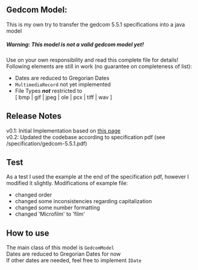 Gedcom Model:
-
This is my own try to transfer the gedcom 5.5.1 specifications into a java model  
##### Warning: This model is not a valid gedcom model yet!  
Use on your own responsibility and read this complete file for details!
Following elements are still in work (no guarantee on completeness of list): 
- Dates are reduced to Gregorian Dates
- `MultimediaRecord` not yet implemented
- File Types **_not_** restricted to  
[ bmp | gif | jpeg | ole | pcx | tiff | wav ]
## Release Notes  

v0.1: Initial Implementation based on [this page](http://homepages.rootsweb.com/~pmcbride/gedcom/55gcch2.htm)  
v0.2: Updated the codebase according to specification pdf (see /specification/gedcom-5.5.1.pdf)

## Test
As a test I used the example at the end of the specification pdf, however I modified it slightly.
Modifications of example file:  
- changed order
- changed some inconsistencies regarding capitalization
- changed some number formatting
- changed 'Microfilm' to 'film'

## How to use
The main class of this model is `GedcomModel`  
Dates are reduced to Gregorian Dates for now  
If other dates are needed, feel free to implement `IDate`
